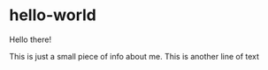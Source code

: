 # hello-world
Hello there!

This is just a small piece of info about me.
This is another line of text
